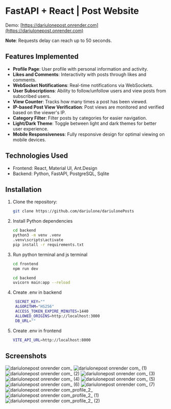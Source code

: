 # FastAPI + React | Post Website

Demo: [https://dariulonepost.onrender.com](https://dariulonepost.onrender.com)

**Note**: Requests delay can reach up to 50 seconds.

## Features Implemented

- **Profile Page**: User profile with personal information and activity.
- **Likes and Comments**: Interactivity with posts through likes and comments.
- **WebSocket Notifications**: Real-time notifications via WebSockets.
- **User Subscriptions**: Ability to follow/unfollow users and view posts from subscribed users.
- **View Counter**: Tracks how many times a post has been viewed.
- **IP-based Post View Verification**: Post views are monitored and verified based on the viewer's IP.
- **Category Filter**: Filter posts by categories for easier navigation.
- **Light/Dark Theme**: Toggle between light and dark themes for better user experience.
- **Mobile Responsiveness**: Fully responsive design for optimal viewing on mobile devices.

## Technologies Used
- Frontend: React, Material UI, Ant.Design
- Backend: Python, FastAPI, PostgreSQL, Sqlite
    
## Installation

1. Clone the repository:

   ```bash
   git clone https://github.com/dariulone/dariulonePosts
   ```

2. Install Python dependencies
   ```bash
   cd backend
   python3 -m venv .venv
   .venv\scripts\activate
   pip install -r requirements.txt
   ```
3. Run python terminal and js terminal
   ```bash
   cd frontend
   npm run dev
   ```

   ```bash
   cd backend
   uvicorn main:app --reload
   ```
4. Create .env in backend
   ```bash
    SECRET_KEY=""
    ALGORITHM="HS256"
    ACCESS_TOKEN_EXPIRE_MINUTES=1440
    ALLOWED_ORIGINS=http://localhost:3000
    DB_URL=""
    ```
5. Create .env in frontend
   ```bash
   VITE_API_URL=http://localhost:8000
   ```

## Screenshots
![dariulonepost onrender com_](https://github.com/user-attachments/assets/a6e70b73-d8c0-4112-8fd6-e54476b3533d)
![dariulonepost onrender com_ (1)](https://github.com/user-attachments/assets/85e8b98f-30b9-45d5-b07e-78358b3bee87)
![dariulonepost onrender com_ (2)](https://github.com/user-attachments/assets/f2f94b6e-6d1b-4bd4-b198-996a16720981)
![dariulonepost onrender com_ (3)](https://github.com/user-attachments/assets/74be7096-61bf-4e42-9b92-d54ba10ebaa2)
![dariulonepost onrender com_ (4)](https://github.com/user-attachments/assets/60c62c56-d02c-4428-9718-4628ac47cb80)
![dariulonepost onrender com_ (5)](https://github.com/user-attachments/assets/a38d0a32-2ef0-4a0a-883c-f270ce75a42a)
![dariulonepost onrender com_ (6)](https://github.com/user-attachments/assets/554d1edb-c593-41b6-a108-416d18548161)
![dariulonepost onrender com_ (7)](https://github.com/user-attachments/assets/7ead9616-1cee-4b3e-a54f-618a6f06e72e)
![dariulonepost onrender com_profile_2_](https://github.com/user-attachments/assets/08b101df-510c-4c2b-afb1-c50f7ad392e7)
![dariulonepost onrender com_profile_2_ (1)](https://github.com/user-attachments/assets/f45f571c-6abc-442f-8362-f9a76650f7b9)
![dariulonepost onrender com_profile_2_ (2)](https://github.com/user-attachments/assets/98ef7433-3a02-4770-8273-5a7beacbcc26)


